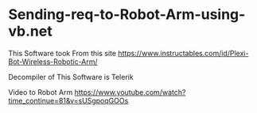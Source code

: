 # Sending-req-to-Robot-Arm-using-vb.net

This Software took From this site
      https://www.instructables.com/id/Plexi-Bot-Wireless-Robotic-Arm/
      
Decompiler of This Software is Telerik

Video to Robot Arm
https://www.youtube.com/watch?time_continue=81&v=sUSgpoqGOOs
